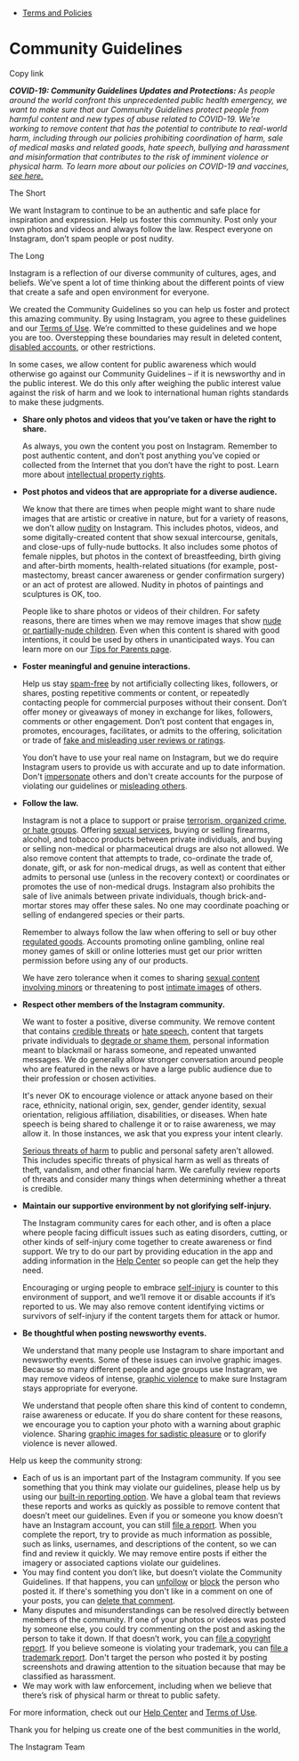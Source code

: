 *   [Terms and Policies](https://help.instagram.com/1417489251945243/?helpref=breadcrumb)

Community Guidelines
====================

Copy link

_**COVID-19: Community Guidelines Updates and Protections:** As people around the world confront this unprecedented public health emergency, we want to make sure that our Community Guidelines protect people from harmful content and new types of abuse related to COVID-19. We’re working to remove content that has the potential to contribute to real-world harm, including through our policies prohibiting coordination of harm, sale of medical masks and related goods, hate speech, bullying and harassment and misinformation that contributes to the risk of imminent violence or physical harm. To learn more about our policies on COVID-19 and vaccines, [see here.](https://help.instagram.com/697825587576762?helpref=faq_content)_

The Short

We want Instagram to continue to be an authentic and safe place for inspiration and expression. Help us foster this community. Post only your own photos and videos and always follow the law. Respect everyone on Instagram, don’t spam people or post nudity.

The Long

Instagram is a reflection of our diverse community of cultures, ages, and beliefs. We’ve spent a lot of time thinking about the different points of view that create a safe and open environment for everyone.

We created the Community Guidelines so you can help us foster and protect this amazing community. By using Instagram, you agree to these guidelines and our [Terms of Use](https://www.instagram.com/legal/terms). We’re committed to these guidelines and we hope you are too. Overstepping these boundaries may result in deleted content, [disabled accounts](https://help.instagram.com/366993040048856?helpref=faq_content), or other restrictions.

In some cases, we allow content for public awareness which would otherwise go against our Community Guidelines – if it is newsworthy and in the public interest. We do this only after weighing the public interest value against the risk of harm and we look to international human rights standards to make these judgments.

*   **Share only photos and videos that you’ve taken or have the right to share.**
    
    As always, you own the content you post on Instagram. Remember to post authentic content, and don’t post anything you’ve copied or collected from the Internet that you don’t have the right to post. Learn more about [intellectual property rights](https://help.instagram.com/126382350847838?helpref=faq_content).
    
*   **Post photos and videos that are appropriate for a diverse audience.**
    
    We know that there are times when people might want to share nude images that are artistic or creative in nature, but for a variety of reasons, we don’t allow [nudity](https://l.instagram.com/?u=https%3A%2F%2Fwww.facebook.com%2Fcommunitystandards%2Fadult_nudity_sexual_activity&e=AT2yKldK4ka46N6GsRcDb-dU32f43dW47PMyUw9H3hHOf6IIoJY8cKa3clp2YFwgi9sfPVNvNSmnqJulevTjKi9EbnR-pUtMmdadaSZ35KkOrPaiMoBxnblWArgT2VA0SGHEoyo1boNI2lxof2nTaQ) on Instagram. This includes photos, videos, and some digitally-created content that show sexual intercourse, genitals, and close-ups of fully-nude buttocks. It also includes some photos of female nipples, but photos in the context of breastfeeding, birth giving and after-birth moments, health-related situations (for example, post-mastectomy, breast cancer awareness or gender confirmation surgery) or an act of protest are allowed. Nudity in photos of paintings and sculptures is OK, too.
    
    People like to share photos or videos of their children. For safety reasons, there are times when we may remove images that show [nude or partially-nude children](https://l.instagram.com/?u=https%3A%2F%2Fwww.facebook.com%2Fcommunitystandards%2Fchild_nudity_sexual_exploitation&e=AT2yKldK4ka46N6GsRcDb-dU32f43dW47PMyUw9H3hHOf6IIoJY8cKa3clp2YFwgi9sfPVNvNSmnqJulevTjKi9EbnR-pUtMmdadaSZ35KkOrPaiMoBxnblWArgT2VA0SGHEoyo1boNI2lxof2nTaQ). Even when this content is shared with good intentions, it could be used by others in unanticipated ways. You can learn more on our [Tips for Parents page](https://help.instagram.com/154475974694511/?helpref=faq_content).
    
*   **Foster meaningful and genuine interactions.**
    
    Help us stay [spam-free](https://l.instagram.com/?u=https%3A%2F%2Fwww.facebook.com%2Fcommunitystandards%2Fspam&e=AT2yKldK4ka46N6GsRcDb-dU32f43dW47PMyUw9H3hHOf6IIoJY8cKa3clp2YFwgi9sfPVNvNSmnqJulevTjKi9EbnR-pUtMmdadaSZ35KkOrPaiMoBxnblWArgT2VA0SGHEoyo1boNI2lxof2nTaQ) by not artificially collecting likes, followers, or shares, posting repetitive comments or content, or repeatedly contacting people for commercial purposes without their consent. Don’t offer money or giveaways of money in exchange for likes, followers, comments or other engagement. Don’t post content that engages in, promotes, encourages, facilitates, or admits to the offering, solicitation or trade of [fake and misleading user reviews or ratings](https://l.instagram.com/?u=https%3A%2F%2Fwww.facebook.com%2Fcommunitystandards%2Ffraud_deception&e=AT2yKldK4ka46N6GsRcDb-dU32f43dW47PMyUw9H3hHOf6IIoJY8cKa3clp2YFwgi9sfPVNvNSmnqJulevTjKi9EbnR-pUtMmdadaSZ35KkOrPaiMoBxnblWArgT2VA0SGHEoyo1boNI2lxof2nTaQ).
    
    You don’t have to use your real name on Instagram, but we do require Instagram users to provide us with accurate and up to date information. Don't [impersonate](https://l.instagram.com/?u=https%3A%2F%2Fwww.facebook.com%2Fcommunitystandards%2Fmisrepresentation&e=AT2yKldK4ka46N6GsRcDb-dU32f43dW47PMyUw9H3hHOf6IIoJY8cKa3clp2YFwgi9sfPVNvNSmnqJulevTjKi9EbnR-pUtMmdadaSZ35KkOrPaiMoBxnblWArgT2VA0SGHEoyo1boNI2lxof2nTaQ) others and don't create accounts for the purpose of violating our guidelines or [misleading others](https://l.instagram.com/?u=https%3A%2F%2Ftransparency.fb.com%2Fpolicies%2Fcommunity-standards%2Finauthentic-behavior%2F&e=AT2yKldK4ka46N6GsRcDb-dU32f43dW47PMyUw9H3hHOf6IIoJY8cKa3clp2YFwgi9sfPVNvNSmnqJulevTjKi9EbnR-pUtMmdadaSZ35KkOrPaiMoBxnblWArgT2VA0SGHEoyo1boNI2lxof2nTaQ).
    
*   **Follow the law.**
    
    Instagram is not a place to support or praise [terrorism, organized crime, or hate groups](https://l.instagram.com/?u=https%3A%2F%2Fwww.facebook.com%2Fcommunitystandards%2Fdangerous_individuals_organizations&e=AT2yKldK4ka46N6GsRcDb-dU32f43dW47PMyUw9H3hHOf6IIoJY8cKa3clp2YFwgi9sfPVNvNSmnqJulevTjKi9EbnR-pUtMmdadaSZ35KkOrPaiMoBxnblWArgT2VA0SGHEoyo1boNI2lxof2nTaQ). Offering [sexual services](https://l.instagram.com/?u=https%3A%2F%2Fwww.facebook.com%2Fcommunitystandards%2Fsexual_solicitation&e=AT2yKldK4ka46N6GsRcDb-dU32f43dW47PMyUw9H3hHOf6IIoJY8cKa3clp2YFwgi9sfPVNvNSmnqJulevTjKi9EbnR-pUtMmdadaSZ35KkOrPaiMoBxnblWArgT2VA0SGHEoyo1boNI2lxof2nTaQ), buying or selling firearms, alcohol, and tobacco products between private individuals, and buying or selling non-medical or pharmaceutical drugs are also not allowed. We also remove content that attempts to trade, co-ordinate the trade of, donate, gift, or ask for non-medical drugs, as well as content that either admits to personal use (unless in the recovery context) or coordinates or promotes the use of non-medical drugs. Instagram also prohibits the sale of live animals between private individuals, though brick-and-mortar stores may offer these sales. No one may coordinate poaching or selling of endangered species or their parts.
    
    Remember to always follow the law when offering to sell or buy other [regulated goods](https://l.instagram.com/?u=https%3A%2F%2Fwww.facebook.com%2Fcommunitystandards%2Fregulated_goods&e=AT2yKldK4ka46N6GsRcDb-dU32f43dW47PMyUw9H3hHOf6IIoJY8cKa3clp2YFwgi9sfPVNvNSmnqJulevTjKi9EbnR-pUtMmdadaSZ35KkOrPaiMoBxnblWArgT2VA0SGHEoyo1boNI2lxof2nTaQ). Accounts promoting online gambling, online real money games of skill or online lotteries must get our prior written permission before using any of our products.
    
    We have zero tolerance when it comes to sharing [sexual content involving minors](https://l.instagram.com/?u=https%3A%2F%2Fwww.facebook.com%2Fcommunitystandards%2Fchild_nudity_sexual_exploitation&e=AT2yKldK4ka46N6GsRcDb-dU32f43dW47PMyUw9H3hHOf6IIoJY8cKa3clp2YFwgi9sfPVNvNSmnqJulevTjKi9EbnR-pUtMmdadaSZ35KkOrPaiMoBxnblWArgT2VA0SGHEoyo1boNI2lxof2nTaQ) or threatening to post [intimate images](https://l.instagram.com/?u=https%3A%2F%2Fwww.facebook.com%2Fcommunitystandards%2Fsexual_exploitation_adults&e=AT2yKldK4ka46N6GsRcDb-dU32f43dW47PMyUw9H3hHOf6IIoJY8cKa3clp2YFwgi9sfPVNvNSmnqJulevTjKi9EbnR-pUtMmdadaSZ35KkOrPaiMoBxnblWArgT2VA0SGHEoyo1boNI2lxof2nTaQ) of others.
    
*   **Respect other members of the Instagram community.**
    
    We want to foster a positive, diverse community. We remove content that contains [credible threats](https://l.instagram.com/?u=https%3A%2F%2Fwww.facebook.com%2Fcommunitystandards%2Fcredible_violence&e=AT2yKldK4ka46N6GsRcDb-dU32f43dW47PMyUw9H3hHOf6IIoJY8cKa3clp2YFwgi9sfPVNvNSmnqJulevTjKi9EbnR-pUtMmdadaSZ35KkOrPaiMoBxnblWArgT2VA0SGHEoyo1boNI2lxof2nTaQ) or [hate speech](https://l.instagram.com/?u=https%3A%2F%2Fwww.facebook.com%2Fcommunitystandards%2Fhate_speech&e=AT2yKldK4ka46N6GsRcDb-dU32f43dW47PMyUw9H3hHOf6IIoJY8cKa3clp2YFwgi9sfPVNvNSmnqJulevTjKi9EbnR-pUtMmdadaSZ35KkOrPaiMoBxnblWArgT2VA0SGHEoyo1boNI2lxof2nTaQ), content that targets private individuals to [degrade or shame them](https://l.instagram.com/?u=https%3A%2F%2Fwww.facebook.com%2Fcommunitystandards%2Fbullying&e=AT2yKldK4ka46N6GsRcDb-dU32f43dW47PMyUw9H3hHOf6IIoJY8cKa3clp2YFwgi9sfPVNvNSmnqJulevTjKi9EbnR-pUtMmdadaSZ35KkOrPaiMoBxnblWArgT2VA0SGHEoyo1boNI2lxof2nTaQ), personal information meant to blackmail or harass someone, and repeated unwanted messages. We do generally allow stronger conversation around people who are featured in the news or have a large public audience due to their profession or chosen activities.
    
    It's never OK to encourage violence or attack anyone based on their race, ethnicity, national origin, sex, gender, gender identity, sexual orientation, religious affiliation, disabilities, or diseases. When hate speech is being shared to challenge it or to raise awareness, we may allow it. In those instances, we ask that you express your intent clearly.
    
    [Serious threats of harm](https://l.instagram.com/?u=https%3A%2F%2Fwww.facebook.com%2Fcommunitystandards%2Fcredible_violence&e=AT2yKldK4ka46N6GsRcDb-dU32f43dW47PMyUw9H3hHOf6IIoJY8cKa3clp2YFwgi9sfPVNvNSmnqJulevTjKi9EbnR-pUtMmdadaSZ35KkOrPaiMoBxnblWArgT2VA0SGHEoyo1boNI2lxof2nTaQ) to public and personal safety aren't allowed. This includes specific threats of physical harm as well as threats of theft, vandalism, and other financial harm. We carefully review reports of threats and consider many things when determining whether a threat is credible.
    
*   **Maintain our supportive environment by not glorifying self-injury.**
    
    The Instagram community cares for each other, and is often a place where people facing difficult issues such as eating disorders, cutting, or other kinds of self-injury come together to create awareness or find support. We try to do our part by providing education in the app and adding information in the [Help Center](https://help.instagram.com/) so people can get the help they need.
    
    Encouraging or urging people to embrace [self-injury](https://l.instagram.com/?u=https%3A%2F%2Fwww.facebook.com%2Fcommunitystandards%2Fsuicide_self_injury_violence&e=AT2yKldK4ka46N6GsRcDb-dU32f43dW47PMyUw9H3hHOf6IIoJY8cKa3clp2YFwgi9sfPVNvNSmnqJulevTjKi9EbnR-pUtMmdadaSZ35KkOrPaiMoBxnblWArgT2VA0SGHEoyo1boNI2lxof2nTaQ) is counter to this environment of support, and we’ll remove it or disable accounts if it’s reported to us. We may also remove content identifying victims or survivors of self-injury if the content targets them for attack or humor.
    
*   **Be thoughtful when posting newsworthy events.**
    
    We understand that many people use Instagram to share important and newsworthy events. Some of these issues can involve graphic images. Because so many different people and age groups use Instagram, we may remove videos of intense, [graphic violence](https://l.instagram.com/?u=https%3A%2F%2Fwww.facebook.com%2Fcommunitystandards%2Fgraphic_violence&e=AT2yKldK4ka46N6GsRcDb-dU32f43dW47PMyUw9H3hHOf6IIoJY8cKa3clp2YFwgi9sfPVNvNSmnqJulevTjKi9EbnR-pUtMmdadaSZ35KkOrPaiMoBxnblWArgT2VA0SGHEoyo1boNI2lxof2nTaQ) to make sure Instagram stays appropriate for everyone.
    
    We understand that people often share this kind of content to condemn, raise awareness or educate. If you do share content for these reasons, we encourage you to caption your photo with a warning about graphic violence. Sharing [graphic images for sadistic pleasure](https://l.instagram.com/?u=https%3A%2F%2Fwww.facebook.com%2Fcommunitystandards%2Fcruel_insensitive&e=AT2yKldK4ka46N6GsRcDb-dU32f43dW47PMyUw9H3hHOf6IIoJY8cKa3clp2YFwgi9sfPVNvNSmnqJulevTjKi9EbnR-pUtMmdadaSZ35KkOrPaiMoBxnblWArgT2VA0SGHEoyo1boNI2lxof2nTaQ) or to glorify violence is never allowed.
    

Help us keep the community strong:

*   Each of us is an important part of the Instagram community. If you see something that you think may violate our guidelines, please help us by using our [built-in reporting option](https://help.instagram.com/165828726894770?helpref=faq_content). We have a global team that reviews these reports and works as quickly as possible to remove content that doesn’t meet our guidelines. Even if you or someone you know doesn’t have an Instagram account, you can still [file a report](https://help.instagram.com/contact/383679321740945). When you complete the report, try to provide as much information as possible, such as links, usernames, and descriptions of the content, so we can find and review it quickly. We may remove entire posts if either the imagery or associated captions violate our guidelines.
*   You may find content you don’t like, but doesn’t violate the Community Guidelines. If that happens, you can [unfollow](https://help.instagram.com/286340048138725?helpref=faq_content) or [block](https://help.instagram.com/426700567389543/?helpref=faq_content) the person who posted it. If there's something you don't like in a comment on one of your posts, you can [delete that comment](https://help.instagram.com/289098941190483?helpref=faq_content).
*   Many disputes and misunderstandings can be resolved directly between members of the community. If one of your photos or videos was posted by someone else, you could try commenting on the post and asking the person to take it down. If that doesn’t work, you can [file a copyright report](https://help.instagram.com/126382350847838?helpref=faq_content). If you believe someone is violating your trademark, you can [file a trademark report](https://help.instagram.com/222826637847963?helpref=faq_content). Don't target the person who posted it by posting screenshots and drawing attention to the situation because that may be classified as harassment.
*   We may work with law enforcement, including when we believe that there’s risk of physical harm or threat to public safety.

For more information, check out our [Help Center](https://help.instagram.com/) and [Terms of Use](https://l.instagram.com/?u=http%3A%2F%2Finstagram.com%2Flegal%2Fterms%2F%23&e=AT2yKldK4ka46N6GsRcDb-dU32f43dW47PMyUw9H3hHOf6IIoJY8cKa3clp2YFwgi9sfPVNvNSmnqJulevTjKi9EbnR-pUtMmdadaSZ35KkOrPaiMoBxnblWArgT2VA0SGHEoyo1boNI2lxof2nTaQ).

Thank you for helping us create one of the best communities in the world,

The Instagram Team